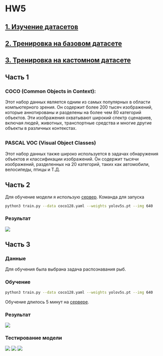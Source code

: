 # HW5


## [**1. Изучение датасетов**](/HW5/README.md#part-1)
## [**2. Тренировка на базовом датасете**]()
## [**3. Тренировка на кастомном датасете**]()

##

## Часть 1

### COCO (Common Objects in Context): 
Этот набор данных является одним из самых популярных в области компьютерного зрения. Он содержит более 200 тысяч изображений,
которые аннотированы и разделены на более чем 80 категорий объектов. Эти изображения
охватывают широкий спектр сценариев, включая людей, животных, транспортные средства
и многие другие объекты в различных контекстах.

##

### PASCAL VOC (Visual Object Classes)
Этот набор данных также широко используется в
задачах обнаружения объектов и классификации изображений. Он содержит тысячи
изображений, разделенных на 20 категорий, таких как автомобили, велосипеды, птицы и
Т.Д.

## Часть 2

Для обучение модели я использую [сервер](http://lightning.ai/). 
Команда для запуска 
```bash
python3 train.py --data coco128.yaml --weights yolov5s.pt --img 640
```

### Результат

![](/HW5/yolov5/runs/train/exp2/results.png) 

## Часть 3

### Данные
Для обучения была выбрана задача распознавания рыб.

### Обучение
```bash
python3 train.py --data coco128.yaml --weights yolov5s.pt --img 640
```
Обучение длилось 5 минут на [сервере](http://lightning.ai/). 

### Результат

![](/HW5/yolov5/runs/train/exp2/results.png) 

### Тестирование модели

![](/HW5/yolov5/runs/detect/exp/1.jpg) 
![](/HW5/yolov5/runs/detect/exp2/2.jpg) 
![](/HW5/yolov5/runs/detect/exp3/3.jpg) 
